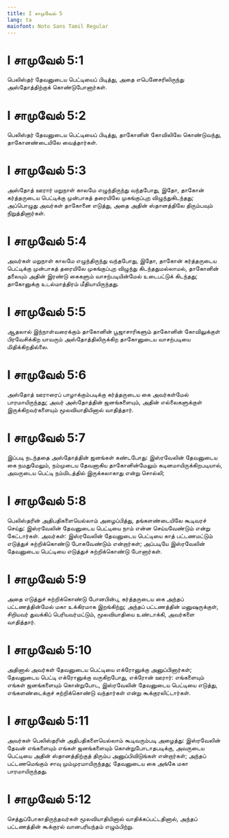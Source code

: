 ```yaml
---
title: I சாமுவேல் 5
lang: ta
mainfont: Noto Sans Tamil Regular
---
```


# I சாமுவேல் 5:1

பெலிஸ்தர் தேவனுடைய பெட்டியைப் பிடித்து, அதை எபெனேசரிலிருந்து அஸ்தோத்திற்குக் கொண்டுபோனார்கள்.

# I சாமுவேல் 5:2

பெலிஸ்தர் தேவனுடைய பெட்டியைப் பிடித்து, தாகோனின் கோவிலிலே கொண்டுவந்து, தாகோனண்டையிலே வைத்தார்கள்.

# I சாமுவேல் 5:3

அஸ்தோத் ஊரார் மறுநாள் காலமே எழுந்திருந்து வந்தபோது, இதோ, தாகோன் கர்த்தருடைய பெட்டிக்கு முன்பாகத் தரையிலே முகங்குப்புற விழுந்துகிடந்தது; அப்பொழுது அவர்கள் தாகோனை எடுத்து, அதை அதின் ஸ்தானத்திலே திரும்பவும் நிறுத்தினார்கள்.

# I சாமுவேல் 5:4

அவர்கள் மறுநாள் காலமே எழுந்திருந்து வந்தபோது, இதோ, தாகோன் கர்த்தருடைய பெட்டிக்கு முன்பாகத் தரையிலே முகங்குப்புற விழுந்து கிடந்ததுமல்லாமல், தாகோனின் தலையும் அதின் இரண்டு கைகளும் வாசற்படியின்மேல் உடைபட்டுக் கிடந்தது; தாகோனுக்கு உடல்மாத்திரம் மீதியாயிருந்தது.

# I சாமுவேல் 5:5

ஆதலால் இந்நாள்வரைக்கும் தாகோனின் பூஜாசாரிகளும் தாகோனின் கோவிலுக்குள் பிரவேசிக்கிற யாவரும் அஸ்தோத்திலிருக்கிற தாகோனுடைய வாசற்படியை மிதிக்கிறதில்லை.

# I சாமுவேல் 5:6

அஸ்தோத் ஊராரைப் பாழாக்கும்படிக்கு கர்த்தருடைய கை அவர்கள்மேல் பாரமாயிருந்தது; அவர் அஸ்தோத்தின் ஜனங்களையும், அதின் எல்லைகளுக்குள் இருக்கிறவர்களையும் மூலவியாதியினால் வாதித்தார்.

# I சாமுவேல் 5:7

இப்படி நடந்ததை அஸ்தோத்தின் ஜனங்கள் கண்டபோது: இஸ்ரவேலின் தேவனுடைய கை நமதுமேலும், நம்முடைய தேவனாகிய தாகோனின்மேலும் கடினமாயிருக்கிறபடியால், அவருடைய பெட்டி நம்மிடத்தில் இருக்கலாகாது என்று சொல்லி;

# I சாமுவேல் 5:8

பெலிஸ்தரின் அதிபதிகளையெல்லாம் அழைப்பித்து, தங்களண்டையிலே கூடிவரச் செய்து: இஸ்ரவேலின் தேவனுடைய பெட்டியை நாம் என்ன செய்யவேண்டும் என்று கேட்டார்கள். அவர்கள்: இஸ்ரவேலின் தேவனுடைய பெட்டியை காத் பட்டணமட்டும் எடுத்துச் சுற்றிக்கொண்டு போகவேண்டும் என்றார்கள்; அப்படியே இஸ்ரவேலின் தேவனுடைய பெட்டியை எடுத்துச் சுற்றிக்கொண்டு போனார்கள்.

# I சாமுவேல் 5:9

அதை எடுத்துச் சுற்றிக்கொண்டு போனபின்பு, கர்த்தருடைய கை அந்தப் பட்டணத்தின்மேல் மகா உக்கிரமாக இறங்கிற்று; அந்தப் பட்டணத்தின் மனுஷருக்குள், சிறியவர் துவக்கிப் பெரியவர்மட்டும், மூலவியாதியை உண்டாக்கி, அவர்களை வாதித்தார்.

# I சாமுவேல் 5:10

அதினால் அவர்கள் தேவனுடைய பெட்டியை எக்ரோனுக்கு அனுப்பினார்கள்; தேவனுடைய பெட்டி எக்ரோனுக்கு வருகிறபோது, எக்ரோன் ஊரார்: எங்களையும் எங்கள் ஜனங்களையும் கொன்றுபோட, இஸ்ரவேலின் தேவனுடைய பெட்டியை எடுத்து, எங்களண்டைக்குச் சுற்றிக்கொண்டு வந்தார்கள் என்று கூக்குரலிட்டார்கள்.

# I சாமுவேல் 5:11

அவர்கள் பெலிஸ்தரின் அதிபதிகளையெல்லாம் கூடிவரும்படி அழைத்து: இஸ்ரவேலின் தேவன் எங்களையும் எங்கள் ஜனங்களையும் கொன்றுபோடாதபடிக்கு, அவருடைய பெட்டியை அதின் ஸ்தானத்திற்குத் திரும்ப அனுப்பிவிடுங்கள் என்றார்கள்; அந்தப் பட்டணமெங்கும் சாவு மும்முரமாயிருந்தது; தேவனுடைய கை அங்கே மகா பாரமாயிருந்தது.

# I சாமுவேல் 5:12

செத்துப்போகாதிருந்தவர்கள் மூலவியாதியினால் வாதிக்கப்பட்டதினால், அந்தப் பட்டணத்தின் கூக்குரல் வானபரியந்தம் எழும்பிற்று.

